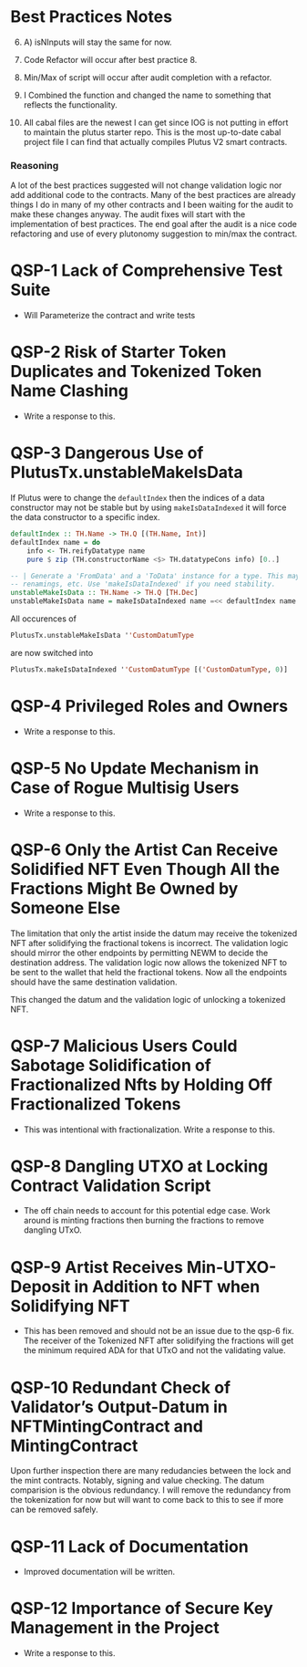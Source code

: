 # Best Practices Notes

6. A) isNInputs will stay the same for now.

7. Code Refactor will occur after best practice 8.

8. Min/Max of script will occur after audit completion with a refactor.

10. I Combined the function and changed the name to something that reflects the functionality.

12. All cabal files are the newest I can get since IOG is not putting in effort to maintain the plutus starter repo. This is the most up-to-date cabal project file I can find that actually compiles Plutus V2 smart contracts.

### Reasoning

A lot of the best practices suggested will not change validation logic nor add additional code to the contracts. Many of the best practices are already things I do in many of my other contracts and I been waiting for the audit to make these changes anyway. The audit fixes will start with the implementation of best practices. The end goal after the audit is a nice code refactoring and use of every plutonomy suggestion to min/max the contract.

# QSP-1 Lack of Comprehensive Test Suite

- Will Parameterize the contract and write tests

# QSP-2 Risk of Starter Token Duplicates and Tokenized Token Name Clashing

- Write a response to this.

# QSP-3 Dangerous Use of PlutusTx.unstableMakeIsData

If Plutus were to change the ```defaultIndex``` then the indices of a data constructor may not be stable but by using ```makeIsDataIndexed``` it will force the data constructor to a specific index.

```hs
defaultIndex :: TH.Name -> TH.Q [(TH.Name, Int)]
defaultIndex name = do
    info <- TH.reifyDatatype name
    pure $ zip (TH.constructorName <$> TH.datatypeCons info) [0..]

-- | Generate a 'FromData' and a 'ToData' instance for a type. This may not be stable in the face of constructor additions,
-- renamings, etc. Use 'makeIsDataIndexed' if you need stability.
unstableMakeIsData :: TH.Name -> TH.Q [TH.Dec]
unstableMakeIsData name = makeIsDataIndexed name =<< defaultIndex name
```

All occurences of 

```hs
PlutusTx.unstableMakeIsData ''CustomDatumType
```

are now switched into

```hs
PlutusTx.makeIsDataIndexed ''CustomDatumType [('CustomDatumType, 0)]
```

# QSP-4 Privileged Roles and Owners

- Write a response to this.

# QSP-5 No Update Mechanism in Case of Rogue Multisig Users

- Write a response to this.

# QSP-6 Only the Artist Can Receive Solidified NFT Even Though All the Fractions Might Be Owned by Someone Else

The limitation that only the artist inside the datum may receive the tokenized NFT after solidifying the fractional tokens is incorrect. The validation logic should mirror the other endpoints by permitting NEWM to decide the destination address. The validation logic now allows the tokenized NFT to be sent to the wallet that held the fractional tokens. Now all the endpoints should have the same destination validation.

This changed the datum and the validation logic of unlocking a tokenized NFT.

# QSP-7 Malicious Users Could Sabotage Solidification of Fractionalized Nfts by Holding Off Fractionalized Tokens

- This was intentional with fractionalization. Write a response to this.

# QSP-8 Dangling UTXO at Locking Contract Validation Script

- The off chain needs to account for this potential edge case. Work around is minting fractions then burning the fractions to remove dangling UTxO.

# QSP-9 Artist Receives Min-UTXO-Deposit in Addition to NFT when Solidifying NFT

- This has been removed and should not be an issue due to the qsp-6 fix. The receiver of the Tokenized NFT after solidifying the fractions will get the minimum required ADA for that UTxO and not the validating value.

# QSP-10 Redundant Check of Validator’s Output-Datum in NFTMintingContract and MintingContract

Upon further inspection there are many redudancies between the lock and the mint contracts. Notably, signing and value checking. The datum comparision is the obvious redundancy. I will remove the redundancy from  the tokenization for now but will want to come back to this to see if more can be removed safely.

# QSP-11 Lack of Documentation

- Improved documentation will be written.

# QSP-12 Importance of Secure Key Management in the Project

- Write a response to this.
